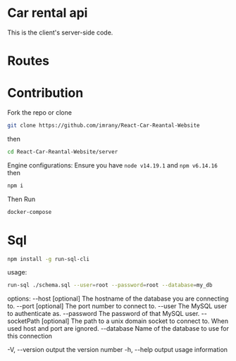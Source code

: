 # Car rental api
This is the client's server-side code.

# Routes


# Contribution 
Fork the repo or clone
```bash
git clone https://github.com/imrany/React-Car-Reantal-Website
```
then 
```bash
cd React-Car-Reantal-Website/server
```
Engine configurations:
Ensure you have
`node v14.19.1` 
and 
`npm v6.14.16`
then
```bash
npm i
```

Then Run
```bash 
docker-compose
```
# Sql
```bash
npm install -g run-sql-cli
```
usage:
 ```bash
 run-sql ./schema.sql --user=root --password=root --database=my_db
 ```
 options:
--host [optional] The hostname of the database you are connecting to.
--port [optional] The port number to connect to.
--user The MySQL user to authenticate as.
--password The password of that MySQL user.
--socketPath [optional] The path to a unix domain socket to connect to. When used host and port are ignored.
--database Name of the database to use for this connection

-V, --version output the version number
-h, --help output usage information